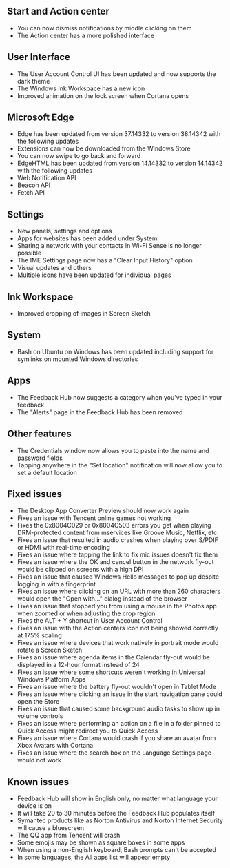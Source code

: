## Start and Action center
- You can now dismiss notifications by middle clicking on them
- The Action center has a more polished interface

## User Interface
- The User Account Control UI has been updated and now supports the dark theme
- The Windows Ink Workspace has a new icon
- Improved animation on the lock screen when Cortana opens

## Microsoft Edge
- Edge has been updated from version 37.14332 to version 38.14342 with the following updates
 - Extensions can now be downloaded from the Windows Store
 - You can now swipe to go back and forward
- EdgeHTML has been updated from version 14.14332 to version 14.14342 with the following updates
 - Web Notification API
 - Beacon API
 - Fetch API

## Settings
- New panels, settings and options
 - Apps for websites has been added under System
 - Sharing a network with your contacts in Wi-Fi Sense is no longer possible
 - The IME Settings page now has a "Clear Input History" option
- Visual updates and others
 - Multiple icons have been updated for individual pages

## Ink Workspace
- Improved cropping of images in Screen Sketch

## System
- Bash on Ubuntu on Windows has been updated including support for symlinks on mounted Windows directories

## Apps
- The Feedback Hub now suggests a category when you've typed in your feedback
- The "Alerts" page in the Feedback Hub has been removed

## Other features
- The Credentials window now allows you to paste into the name and password fields
- Tapping anywhere in the "Set location" notification will now allow you to set a default location

## Fixed issues
- The Desktop App Converter Preview should now work again
- Fixes an issue with Tencent online games not working
- Fixes the 0x8004C029 or 0x8004C503 errors you get when playing DRM-protected content from mservices like Groove Music, Netflix, etc.
- Fixes an issue that resulted in audio crashes when playing over S/PDIF or HDMI with real-time encoding
- Fixes an issue where tapping the link to fix mic issues doesn't fix them
- Fixes an issue where the OK and cancel button in the network fly-out would be clipped on screens with a high DPI
- Fixes an issue that caused Windows Hello messages to pop up despite logging in with a fingerprint
- Fixes an issue where clicking on an URL with more than 260 characters would open the "Open with..." dialog instead of the browser
- Fixes an issue that stopped you from using a mouse in the Photos app when zoomed or when adjusting the crop region
- Fixes the ALT + Y shortcut in User Account Control
- Fixes an issue with the Action centers icon not being showed correctly at 175% scaling
- Fixes an issue where devices that work natively in portrait mode would rotate a Screen Sketch
- Fixes an issue where agenda items in the Calendar fly-out would be displayed in a 12-hour format instead of 24
- Fixes an issue where some shortcuts weren't working in Universal Windows Platform Apps
- Fixes an issue where the battery fly-out wouldn't open in Tablet Mode
- Fixes an issue where clicking an issue in the start navigation pane could open the Store
- Fixes an issue that caused some background audio tasks to show up in volume controls
- Fixes an issue where performing an action on a file in a folder pinned to Quick Access might redirect you to Quick Access
- Fixes an issue where Cortana would crash if you share an avatar from Xbox Avatars with Cortana
- Fixes an issue where the search box on the Language Settings page would not work

## Known issues
- Feedback Hub will show in English only, no matter what language your device is on
- It will take 20 to 30 minutes before the Feedback Hub populates itself
- Symantec products like as Norton Antivirus and Norton Internet Security will cause a bluescreen
- The QQ app from Tencent will crash
- Some emojis may be shown as square boxes in some apps
- When using a non-English keyboard, Bash prompts can't be accepted
- In some languages, the All apps list will appear empty
